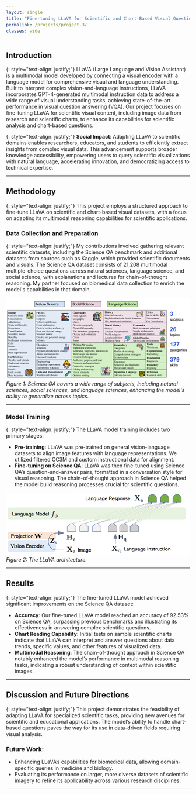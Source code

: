 ```yaml
---
layout: single
title: "Fine-tuning LLaVA for Scientific and Chart-Based Visual Question Answering"
permalink: /projects/project-3/
classes: wide
---
```


## Introduction

{: style="text-align: justify;"}
LLaVA (Large Language and Vision Assistant) is a multimodal model developed by connecting a visual encoder with a language model for comprehensive visual and language understanding. Built to interpret complex vision-and-language instructions, LLaVA incorporates GPT-4-generated multimodal instruction data to address a wide range of visual understanding tasks, achieving state-of-the-art performance in visual question answering (VQA). Our project focuses on fine-tuning LLaVA for scientific visual content, including image data from research and scientific charts, to enhance its capabilities for scientific analysis and chart-based questions.

{: style="text-align: justify;"}
**Social Impact**: Adapting LLaVA to scientific domains enables researchers, educators, and students to efficiently extract insights from complex visual data. This advancement supports broader knowledge accessibility, empowering users to query scientific visualizations with natural language, accelerating innovation, and democratizing access to technical expertise.

---

## Methodology

{: style="text-align: justify;"}
This project employs a structured approach to fine-tune LLaVA on scientific and chart-based visual datasets, with a focus on adapting its multimodal reasoning capabilities for scientific applications.

### Data Collection and Preparation

{: style="text-align: justify;"}
My contributions involved gathering relevant scientific datasets, including the Science QA benchmark and additional datasets from sources such as Kaggle, which provided scientific documents and visuals. The Science QA dataset consists of 21,208 multimodal multiple-choice questions across natural sciences, language science, and social science, with explanations and lectures for chain-of-thought reasoning. My partner focused on biomedical data collection to enrich the model's capabilities in that domain.

![Domain Diversity in Science QA](/images/sqa_diversity.png)  
*Figure 1: Science QA covers a wide range of subjects, including natural sciences, social sciences, and language sciences, enhancing the model's ability to generalize across topics.*

---

### Model Training

{: style="text-align: justify;"}
The LLaVA model training includes two primary stages:

- **Pre-training**: LLaVA was pre-trained on general vision-language datasets to align image features with language representations. We utilized filtered CC3M and custom instructional data for alignment.
- **Fine-tuning on Science QA**: LLaVA was then fine-tuned using Science QA’s question-and-answer pairs, formatted in a conversation style for visual reasoning. The chain-of-thought approach in Science QA helped the model build reasoning processes crucial for scientific questions.

![LLaVA Architecture](/images/llava_pipeline.png)  
*Figure 2: The LLaVA architecture.*

---

## Results

{: style="text-align: justify;"}
The fine-tuned LLaVA model achieved significant improvements on the Science QA dataset:

- **Accuracy**: Our fine-tuned LLaVA model reached an accuracy of 92.53% on Science QA, surpassing previous benchmarks and illustrating its effectiveness in answering complex scientific questions.
- **Chart Reading Capability**: Initial tests on sample scientific charts indicate that LLaVA can interpret and answer questions about data trends, specific values, and other features of visualized data.
- **Multimodal Reasoning**: The chain-of-thought approach in Science QA notably enhanced the model’s performance in multimodal reasoning tasks, indicating a robust understanding of context within scientific images.

---

## Discussion and Future Directions

{: style="text-align: justify;"}
This project demonstrates the feasibility of adapting LLaVA for specialized scientific tasks, providing new avenues for scientific and educational applications. The model’s ability to handle chart-based questions paves the way for its use in data-driven fields requiring visual analysis.

### Future Work:

- Enhancing LLaVA’s capabilities for biomedical data, allowing domain-specific queries in medicine and biology.
- Evaluating its performance on larger, more diverse datasets of scientific imagery to refine its applicability across various research disciplines.

---
